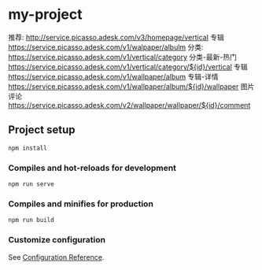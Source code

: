 # my-project

推荐: http://service.picasso.adesk.com/v3/homepage/vertical
专辑 https://service.picasso.adesk.com/v1/walpaper/albulm
分类: https://service.picasso.adesk.com/v1/vertical/category
分类-最新-热门 https://service.picasso.adesk.com/v1/vertical/category/${id}/vertical
专辑 https://service.picasso.adesk.com/v1/wallpaper/album
专辑-详情 https://service.picasso.adesk.com/v1/wallpaper/album/${id}/wallpaper
图片评论 https://service.picasso.adesk.com/v2/wallpaper/wallpaper/${id}/comment


## Project setup
```
npm install
```

### Compiles and hot-reloads for development
```
npm run serve
```

### Compiles and minifies for production
```
npm run build
```

### Customize configuration
See [Configuration Reference](https://cli.vuejs.org/config/).
